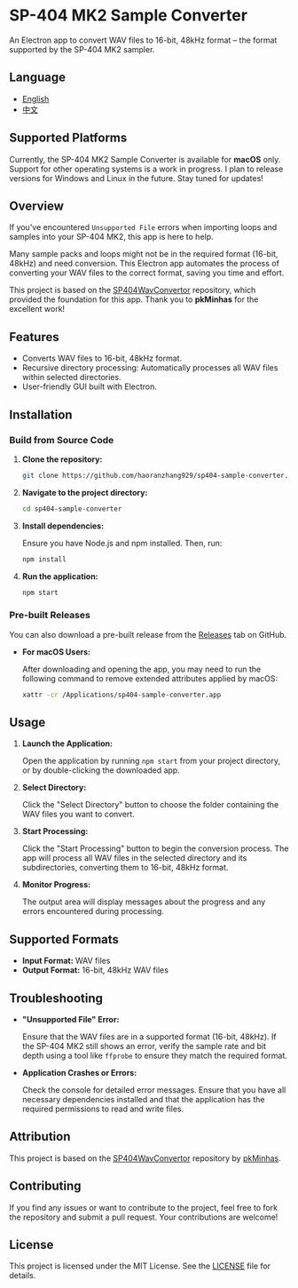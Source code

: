 # SP-404 MK2 Sample Converter

An Electron app to convert WAV files to 16-bit, 48kHz format – the format supported by the SP-404 MK2 sampler.

## Language

- [English](README.md)
- [中文](README_zh.md)

## Supported Platforms

Currently, the SP-404 MK2 Sample Converter is available for **macOS** only. Support for other operating systems is a work in progress. I plan to release versions for Windows and Linux in the future. Stay tuned for updates!

## Overview

If you've encountered `Unsupported File` errors when importing loops and samples into your SP-404 MK2, this app is here to help.

Many sample packs and loops might not be in the required format (16-bit, 48kHz) and need conversion. This Electron app automates the process of converting your WAV files to the correct format, saving you time and effort.

This project is based on the [SP404WavConvertor](https://github.com/pkMinhas/SP404WavConvertor) repository, which provided the foundation for this app. Thank you to **pkMinhas** for the excellent work!

## Features

- Converts WAV files to 16-bit, 48kHz format.
- Recursive directory processing: Automatically processes all WAV files within selected directories.
- User-friendly GUI built with Electron.

## Installation

### Build from Source Code

1. **Clone the repository:**

   ```bash
   git clone https://github.com/haoranzhang929/sp404-sample-converter.git
   ```

2. **Navigate to the project directory:**

   ```bash
   cd sp404-sample-converter
   ```

3. **Install dependencies:**

   Ensure you have Node.js and npm installed. Then, run:

   ```bash
   npm install
   ```

4. **Run the application:**

   ```bash
   npm start
   ```

### Pre-built Releases

You can also download a pre-built release from the [Releases](https://github.com/haoranzhang929/sp404-sample-converter/releases) tab on GitHub.

- **For macOS Users:**

  After downloading and opening the app, you may need to run the following command to remove extended attributes applied by macOS:

  ```bash
  xattr -cr /Applications/sp404-sample-converter.app
  ```

## Usage

1. **Launch the Application:**

   Open the application by running `npm start` from your project directory, or by double-clicking the downloaded app.

2. **Select Directory:**

   Click the "Select Directory" button to choose the folder containing the WAV files you want to convert.

3. **Start Processing:**

   Click the "Start Processing" button to begin the conversion process. The app will process all WAV files in the selected directory and its subdirectories, converting them to 16-bit, 48kHz format.

4. **Monitor Progress:**

   The output area will display messages about the progress and any errors encountered during processing.

## Supported Formats

- **Input Format:** WAV files
- **Output Format:** 16-bit, 48kHz WAV files

## Troubleshooting

- **"Unsupported File" Error:**

  Ensure that the WAV files are in a supported format (16-bit, 48kHz). If the SP-404 MK2 still shows an error, verify the sample rate and bit depth using a tool like `ffprobe` to ensure they match the required format.

- **Application Crashes or Errors:**

  Check the console for detailed error messages. Ensure that you have all necessary dependencies installed and that the application has the required permissions to read and write files.

## Attribution

This project is based on the [SP404WavConvertor](https://github.com/pkMinhas/SP404WavConvertor) repository by [pkMinhas](https://github.com/pkMinhas).

## Contributing

If you find any issues or want to contribute to the project, feel free to fork the repository and submit a pull request. Your contributions are welcome!

## License

This project is licensed under the MIT License. See the [LICENSE](LICENSE) file for details.
